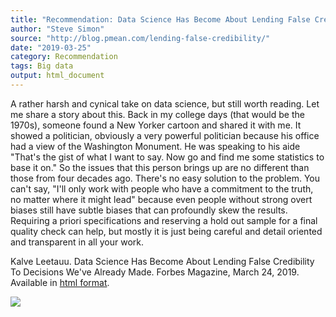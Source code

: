 ```yaml
---
title: "Recommendation: Data Science Has Become About Lending False Credibility To Decisions We've Already Made"
author: "Steve Simon"
source: "http://blog.pmean.com/lending-false-credibility/"
date: "2019-03-25"
category: Recommendation
tags: Big data
output: html_document
---
```


A rather harsh and cynical take on data science, but still worth
reading. Let me share a story about this. Back in my college days (that
would be the 1970s), someone found a New Yorker cartoon and shared it
with me. It showed a politician, obviously a very powerful politician
because his office had a view of the Washington Monument. He was
speaking to his aide "That's the gist of what I want to say. Now go and
find me some statistics to base it on." So the issues that this person
brings up are no different than those from four decades ago. There's no
easy solution to the problem. You can't say, "I'll only work with people
who have a commitment to the truth, no matter where it might lead"
because even people without strong overt biases still have subtle biases
that can profoundly skew the results. Requiring a priori specifications
and reserving a hold out sample for a final quality check can help, but
mostly it is just being careful and detail oriented and transparent in
all your work.

<!---More--->

Kalve Leetauu. Data Science Has Become About Lending False Credibility
To Decisions We've Already Made. Forbes Magazine, March 24, 2019.
Available in [html
format](https://www.forbes.com/sites/kalevleetaru/2019/03/24/data-science-has-become-about-lending-false-credibility-to-decisions-weve-already-made/).

![](http://www.pmean.com/images/lending-false-credibility01.png)




